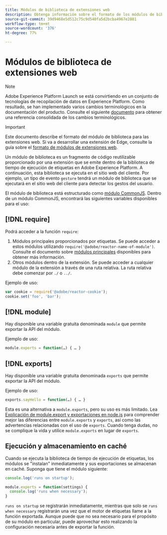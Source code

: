 ```yaml
---
title: Módulos de biblioteca de extensiones web
description: Obtenga información sobre el formato de los módulos de biblioteca para extensiones web en Adobe Experience Platform.
source-git-commit: 39d9468e5d512c75c9d540fa5d2bcba4967e2881
workflow-type: tm+mt
source-wordcount: '376'
ht-degree: 77%

---
```


# Módulos de biblioteca de extensiones web

>[!NOTE]
>
>Adobe Experience Platform Launch se está convirtiendo en un conjunto de tecnologías de recopilación de datos en Experience Platform. Como resultado, se han implementado varios cambios terminológicos en la documentación del producto. Consulte el siguiente [documento](../../term-updates.md) para obtener una referencia consolidada de los cambios terminológicos.

>[!IMPORTANT]
>
>Este documento describe el formato del módulo de biblioteca para las extensiones web. Si va a desarrollar una extensión de Edge, consulte la guía sobre el [formato de módulos de extensiones web](../edge/format.md).

Un módulo de biblioteca es un fragmento de código reutilizable proporcionado por una extensión que se emite dentro de la biblioteca de tiempo de ejecución de etiquetas en Adobe Experience Platform. A continuación, esta biblioteca se ejecuta en el sitio web del cliente. Por ejemplo, un tipo de evento `gesture` tendrá un módulo de biblioteca que se ejecutará en el sitio web del cliente para detectar los gestos del usuario.

El módulo de biblioteca está estructurado como [módulo CommonJS](http://wiki.commonjs.org/wiki/Modules/1.1.1). Dentro de un módulo CommonJS, encontrará las siguientes variables disponibles para el uso:

## [!DNL require]

Podrá acceder a la función `require`:

1. Módulos principales proporcionados por etiquetas. Se puede acceder a estos módulos utilizando `require('@adobe/reactor-name-of-module')`. Consulte el documento sobre [módulos principales](./core.md) disponibles para obtener más información.
1. Otros módulos dentro de la extensión. Se puede acceder a cualquier módulo de la extensión a través de una ruta relativa. La ruta relativa debe comenzar por `./` o `../`.

Ejemplo de uso:

```javascript
var cookie = require('@adobe/reactor-cookie');
cookie.set('foo', 'bar');
```

## [!DNL module]

Hay disponible una variable gratuita denominada `module` que permite exportar la API del módulo.

Ejemplo de uso:

```javascript
module.exports = function(…) { … }
```

## [!DNL exports]

Hay disponible una variable gratuita denominada `exports` que permite exportar la API del módulo.

Ejemplo de uso:

```javascript
exports.sayHello = function(…) { … }
```

Esta es una alternativa a `module.exports`, pero su uso es más limitado. Lea [Explicación de module.export y exportaciones en node.js](https://www.sitepoint.com/understanding-module-exports-exports-node-js/) para comprender mejor las diferencias entre `module.exports` y `exports`, así como las advertencias relacionadas con el uso de `exports`. Cuando tenga dudas, no se complique la vida y utilice `module.exports` en lugar de `exports`.

## Ejecución y almacenamiento en caché

Cuando se ejecuta la biblioteca de tiempo de ejecución de etiquetas, los módulos se &quot;instalan&quot; inmediatamente y sus exportaciones se almacenan en caché. Suponga que tiene el módulo siguiente:

```javascript
console.log('runs on startup');

module.exports = function(settings) {
  console.log('runs when necessary');
}
```

`runs on startup` se registrarán inmediatamente, mientras que solo se  `runs when necessary` registrarán una vez que el motor de etiquetas llame a la función exportada. Aunque puede que no sea necesario para el propósito de su módulo en particular, puede aprovechar esto realizando la configuración necesaria antes de exportar la función.
